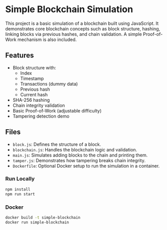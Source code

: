 # Simple Blockchain Simulation

This project is a basic simulation of a blockchain built using JavaScript. It demonstrates core blockchain concepts such as block structure, hashing, linking blocks via previous hashes, and chain validation. A simple Proof-of-Work mechanism is also included.

## Features

- Block structure with:
  - Index
  - Timestamp
  - Transactions (dummy data)
  - Previous hash
  - Current hash
- SHA-256 hashing
- Chain integrity validation
- Basic Proof-of-Work (adjustable difficulty)
- Tampering detection demo

## Files

- `block.js`: Defines the structure of a block.
- `blockchain.js`: Handles the blockchain logic and validation.
- `main.js`: Simulates adding blocks to the chain and printing them.
- `tamper.js`: Demonstrates how tampering breaks chain integrity.
- `Dockerfile`: Optional Docker setup to run the simulation in a container.

### Run Locally

```bash
npm install
npm run start
```
### Docker
```bash
docker build -t simple-blockchain
docker run simple-blockchain
```
